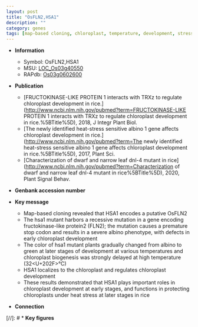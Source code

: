 ```yaml
---
layout: post
title: "OsFLN2,HSA1"
description: ""
category: genes
tags: [map-based cloning, chloroplast, temperature, development, stress, chloroplast development]
---
```


* **Information**  
    + Symbol: OsFLN2,HSA1  
    + MSU: [LOC_Os03g40550](http://rice.uga.edu/cgi-bin/ORF_infopage.cgi?orf=LOC_Os03g40550)  
    + RAPdb: [Os03g0602600](http://rapdb.dna.affrc.go.jp/viewer/gbrowse_details/irgsp1?name=Os03g0602600)  

* **Publication**  
    + [FRUCTOKINASE-LIKE PROTEIN 1 interacts with TRXz to regulate chloroplast development in rice.](http://www.ncbi.nlm.nih.gov/pubmed?term=FRUCTOKINASE-LIKE PROTEIN 1 interacts with TRXz to regulate chloroplast development in rice.%5BTitle%5D), 2018, J Integr Plant Biol.
    + [The newly identified heat-stress sensitive albino 1 gene affects chloroplast development in rice.](http://www.ncbi.nlm.nih.gov/pubmed?term=The newly identified heat-stress sensitive albino 1 gene affects chloroplast development in rice.%5BTitle%5D), 2017, Plant Sci.
    + [Characterization of dwarf and narrow leaf  dnl-4 mutant in rice](http://www.ncbi.nlm.nih.gov/pubmed?term=Characterization of dwarf and narrow leaf  dnl-4 mutant in rice%5BTitle%5D), 2020, Plant Signal Behav.

* **Genbank accession number**  

* **Key message**  
    + Map-based cloning revealed that HSA1 encodes a putative OsFLN2
    + The hsa1 mutant harbors a recessive mutation in a gene encoding fructokinase-like protein2 (FLN2); the mutation causes a premature stop codon and results in a severe albino phenotype, with defects in early chloroplast development
    + The color of hsa1 mutant plants gradually changed from albino to green at later stages of development at various temperatures and chloroplast biogenesis was strongly delayed at high temperature (32<U+202F>°C)
    + HSA1 localizes to the chloroplast and regulates chloroplast development
    + These results demonstrated that HSA1 plays important roles in chloroplast development at early stages, and functions in protecting chloroplasts under heat stress at later stages in rice

* **Connection**  

[//]: # * **Key figures**  


